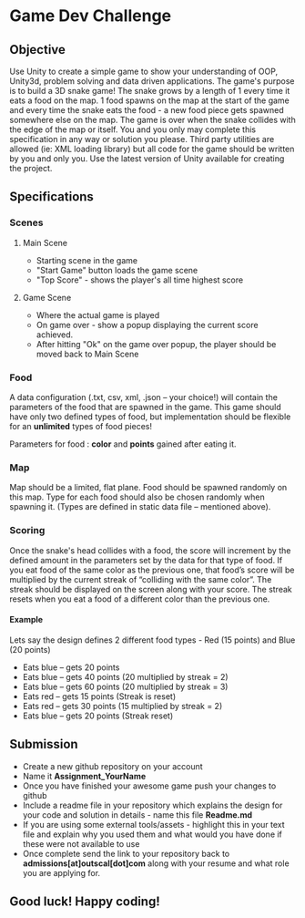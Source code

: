 # Game Dev Challenge 

## Objective
						
Use Unity to create a simple game to show your understanding of OOP, Unity3d, problem solving and data driven applications. The game's purpose is to build a 3D snake game! The snake grows by a length of 1 every time it eats a food on the map. 1 food spawns on the map at the start of the game and every time the snake eats the food - a new food piece gets spawned somewhere else on the map. The game is over when the snake collides with the edge of the map or itself. You and you only may complete this specification in any way or solution you please. Third party utilities are allowed (ie: XML loading library) but all code for the game should be written by you and only you.  Use the latest version of Unity available for creating the project. 


## Specifications

### Scenes 

1. Main Scene
   - Starting scene in the game 
   - "Start Game" button loads the game scene 
   - "Top Score" - shows the player's all time highest score 

2. Game Scene
   - Where the actual game is played
   - On game over - show a popup displaying the current score achieved. 
   - After hitting "Ok" on the game over popup, the player should be moved back to Main Scene
   
### Food 

A data configuration (.txt, csv, xml, .json – your choice!) will contain the parameters of the food that are spawned in the game. This game should have only two defined types of food, but implementation should be flexible for an __unlimited__ types of food pieces!

Parameters for food : __color__ and __points__ gained after eating it.

### Map
Map should be a limited, flat plane. Food should be spawned randomly on this map. Type for each food should also be chosen randomly when spawning it. (Types are defined in static data file – mentioned above).

### Scoring

Once the snake's head collides with a food, the score will increment by the defined amount in the parameters set by the data for that type of food. If you eat food of the same color as the previous one, that food’s score will be multiplied by the current streak of “colliding with the same color”. The streak should be displayed on the screen along with your score. The streak resets when you eat a food of a different color than the previous one. 

#### Example 
Lets say the design defines 2 different food types - Red (15 points) and Blue (20 points)
- Eats blue – gets 20 points
- Eats blue – gets 40 points (20 multiplied by streak = 2)			
- Eats blue – gets 60 points (20 multiplied by streak = 3)	
- Eats red – gets 15 points (Streak is reset)
- Eats red – gets 30 points (15 multiplied by streak = 2)		
- Eats blue – gets 20 points (Streak reset)

## Submission 

- Create a new github repository on your account  
- Name it __Assignment_YourName__
- Once you have finished your awesome game push your changes to github 
- Include a readme file in your repository which explains the design for your code and solution in details - name this file __Readme.md__
- If you are using some external tools/assets - highlight this in your text file and explain why you used them and what would you have done if these were not available to use
- Once complete send the link to your repository back to __admissions[at]outscal[dot]com__ along with your resume and what role you are applying for.  

## Good luck! Happy coding! 


